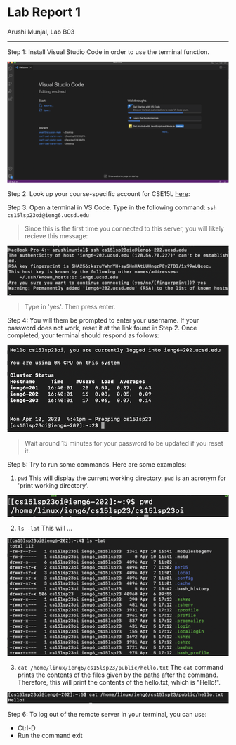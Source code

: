 # Lab Report 1
Arushi Munjal, Lab B03

---

Step 1: Install Visual Studio Code in order to use the terminal function.

![Image](https://github.com/arushimunjal/cse15l-lab-reports/blob/main/installl-vs-code.png)

Step 2: Look up your course-specific account for CSE15L [here](https://sdacs.ucsd.edu/~icc/index.php):

Step 3. Open a terminal in VS Code. Type in the following command: `ssh cs15lsp23oi@ieng6.ucsd.edu`

> Since this is the first time you connected to this server, you will likely recieve this message:

![Image](https://github.com/arushimunjal/cse15l-lab-reports/blob/main/authenticity-of-host.png)

> Type in 'yes'. Then press enter.

Step 4: You will them be prompted to enter your username. If your password does not work, reset it at the link found in Step 2. Once completed, your terminal should respond as follows:

![Image](https://github.com/arushimunjal/cse15l-lab-reports/blob/main/correct-output.png)

> Wait around 15 minutes for your password to be updated if you reset it.

Step 5: Try to run some commands. Here are some examples:

1. `pwd` This will display the current working directory. `pwd` is an acronym for 'print working directory'.

![Image](https://github.com/arushimunjal/cse15l-lab-reports/blob/main/pwd.png)

2. `ls -lat` This will ...

![Image](https://github.com/arushimunjal/cse15l-lab-reports/blob/main/ls%20-lat.png)

3. `cat /home/linux/ieng6/cs15lsp23/public/hello.txt` The `cat` command prints the contents of the files given by the paths after the command. Therefore, this will print the contents of the hello.txt, which is "Hello!".

![Image](https://github.com/arushimunjal/cse15l-lab-reports/blob/main/cat.png)


Step 6: To log out of the remote server in your terminal, you can use:

- Ctrl-D
- Run the command exit
